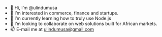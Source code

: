 - 👋 Hi, I’m @ulindumusa
- 👀 I’m interested in commerce, finance and startups.
- 🌱 I’m currently learning how to truly use Node.js
- 💞️ I’m looking to collaborate on web solutions built for African markets.
- 📫 E-mail me at ulindumusa@gmail.com

